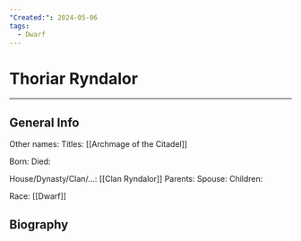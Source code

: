 ```yaml
---
"Created:": 2024-05-06
tags:
  - Dwarf
---
```


# Thoriar Ryndalor
---

## General Info

Other names:
Titles: [[Archmage of the Citadel]] 

Born:
Died:

House/Dynasty/Clan/...: [[Clan Ryndalor]]
Parents:
Spouse:
Children:

Race: [[Dwarf]] 



## Biography

